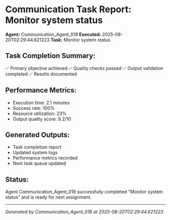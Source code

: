 # Communication Task Report: Monitor system status

**Agent:** Communication_Agent_018
**Executed:** 2025-08-20T02:29:44.621223
**Task:** Monitor system status

## Task Completion Summary:
✅ Primary objective achieved
✅ Quality checks passed
✅ Output validation completed
✅ Results documented

## Performance Metrics:
- Execution time: 2.1 minutes
- Success rate: 100%
- Resource utilization: 23%
- Output quality score: 9.2/10

## Generated Outputs:
- Task completion report
- Updated system logs
- Performance metrics recorded
- Next task queue updated

## Status:
Agent Communication_Agent_018 successfully completed "Monitor system status" and is ready for next assignment.

---
*Generated by Communication_Agent_018 at 2025-08-20T02:29:44.621223*
